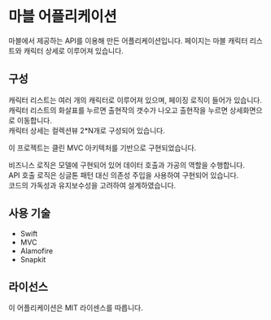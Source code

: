 # 마블 어플리케이션

마블에서 제공하는 API를 이용해 만든 어플리케이션입니다. 
페이지는 마블 캐릭터 리스트와 캐릭터 상세로 이루어져 있습니다.

## 구성

캐릭터 리스트는 여러 개의 캐릭터로 이루어져 있으며, 페이징 로직이 들어가 있습니다.<br/>
캐릭터 리스트의 화살표를 누르면 출현작의 갯수가 나오고 출현작을 누르면 상세화면으로 이동합니다.<br/> 
캐릭터 상세는 컬렉션뷰 2*N개로 구성되어 있습니다.<br/>

이 프로젝트는 클린 MVC 아키텍처를 기반으로 구현되었습니다.

비즈니스 로직은 모델에 구현되어 있어 데이터 호출과 가공의 역할을 수행합니다.<br/>
API 호출 로직은 싱글톤 패턴 대신 의존성 주입을 사용하여 구현되어 있습니다. <br/>
코드의 가독성과 유지보수성을 고려하여 설계하였습니다.<br/>

## 사용 기술

- Swift
- MVC
- Alamofire
- Snapkit

## 라이선스

이 어플리케이션은 MIT 라이센스를 따릅니다.



